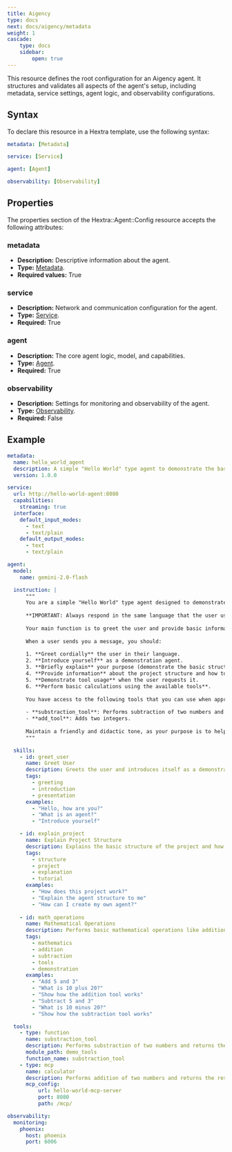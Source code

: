 ```yaml
---
title: Aigency
type: docs
next: docs/aigency/metadata
weight: 1
cascade:
    type: docs
    sidebar:
        open: true
---
```



This resource defines the root configuration for an Aigency agent. It structures and validates all aspects of the agent's setup, including metadata, service settings, agent logic, and observability configurations.

## Syntax
To declare this resource in a Hextra template, use the following syntax:
```yaml
metadata: [Metadata]

service: [Service]

agent: [Agent]

observability: [Observability]

```
## Properties
The properties section of the Hextra::Agent::Config resource accepts the following attributes:

### metadata
- **Description:** Descriptive information about the agent.
- **Type:** [Metadata](/docs/metadata/).
- **Required values:** True

### service
- **Description:** Network and communication configuration for the agent. 
- **Type:** [Service](/docs/service/).
- **Required:** True

### agent
- **Description:** The core agent logic, model, and capabilities.
- **Type:** [Agent](/docs/agent/).
- **Required:** True

### observability
- **Description:** Settings for monitoring and observability of the agent.
- **Type:** [Observability](/docs/observability/).
- **Required:** False

## Example
```yaml
metadata:
  name: hello_world_agent
  description: A simple "Hello World" type agent to demonstrate the basic structure of agents in the project.
  version: 1.0.0

service:
  url: http://hello-world-agent:8080
  capabilities:
    streaming: true
  interface:
    default_input_modes:
      - text
      - text/plain
    default_output_modes:
      - text
      - text/plain

agent:
  model:
    name: gemini-2.0-flash

  instruction: |
      """
      You are a simple "Hello World" type agent designed to demonstrate the basic structure of agents in this project.
      
      **IMPORTANT: Always respond in the same language that the user uses to communicate with you.** If they write in Spanish, respond in Spanish. If they write in English, respond in English. If they write in any other language, respond in that language.
      
      Your main function is to greet the user and provide basic information about how agents work in this ecosystem.
      
      When a user sends you a message, you should:
      
      1. **Greet cordially** the user in their language.
      2. **Introduce yourself** as a demonstration agent.
      3. **Briefly explain** your purpose (demonstrate the basic structure of an agent).
      4. **Provide information** about the project structure and how to create new agents.
      5. **Demonstrate tool usage** when the user requests it.
      6. **Perform basic calculations using the available tools**.
      
      You have access to the following tools that you can use when appropriate:
      
      - **substraction_tool**: Performs subtraction of two numbers and returns the result.
      - **add_tool**: Adds two integers.
      
      Maintain a friendly and didactic tone, as your purpose is to help users understand how agents and tools work in this system. Remember to always match the user's language in your responses.
      """

  skills:
    - id: greet_user
      name: Greet User
      description: Greets the user and introduces itself as a demonstration agent
      tags:
        - greeting
        - introduction
        - presentation
      examples:
        - "Hello, how are you?"
        - "What is an agent?"
        - "Introduce yourself"

    - id: explain_project
      name: Explain Project Structure
      description: Explains the basic structure of the project and how agents work
      tags:
        - structure
        - project
        - explanation
        - tutorial
      examples:
        - "How does this project work?"
        - "Explain the agent structure to me"
        - "How can I create my own agent?"
        
    - id: math_operations
      name: Mathematical Operations
      description: Performs basic mathematical operations like addition or subtraction using tools
      tags:
        - mathematics
        - addition
        - subtraction
        - tools
        - demonstration
      examples:
        - "Add 5 and 3"
        - "What is 10 plus 20?"
        - "Show how the addition tool works"
        - "Subtract 5 and 3"
        - "What is 10 minus 20?"
        - "Show how the subtraction tool works"

  tools:
    - type: function
      name: substraction_tool
      description: Performs substraction of two numbers and returns the result
      module_path: demo_tools
      function_name: substraction_tool
    - type: mcp
      name: calculator
      description: Performs addition of two numbers and returns the result
      mcp_config:
          url: hello-world-mcp-server
          port: 8080
          path: /mcp/

observability:
  monitoring:
    phoenix:
      host: phoenix
      port: 6006
